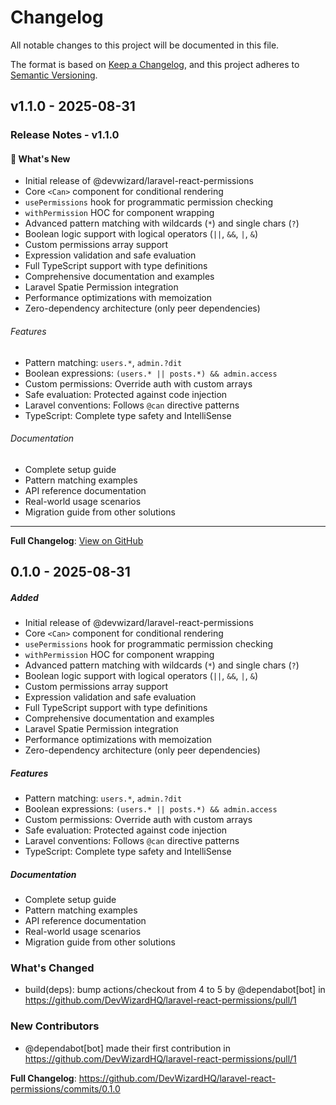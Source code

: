 # Changelog

All notable changes to this project will be documented in this file.

The format is based on [Keep a Changelog](https://keepachangelog.com/en/1.0.0/), and this project
adheres to [Semantic Versioning](https://semver.org/spec/v2.0.0.html).

## v1.1.0 - 2025-08-31

### Release Notes - v1.1.0

#### 🎉 What's New

- Initial release of @devwizard/laravel-react-permissions
- Core `<Can>` component for conditional rendering
- `usePermissions` hook for programmatic permission checking
- `withPermission` HOC for component wrapping
- Advanced pattern matching with wildcards (`*`) and single chars (`?`)
- Boolean logic support with logical operators (`||`, `&&`, `|`, `&`)
- Custom permissions array support
- Expression validation and safe evaluation
- Full TypeScript support with type definitions
- Comprehensive documentation and examples
- Laravel Spatie Permission integration
- Performance optimizations with memoization
- Zero-dependency architecture (only peer dependencies)

###### Features

- Pattern matching: `users.*`, `admin.?dit`
- Boolean expressions: `(users.* || posts.*) && admin.access`
- Custom permissions: Override auth with custom arrays
- Safe evaluation: Protected against code injection
- Laravel conventions: Follows `@can` directive patterns
- TypeScript: Complete type safety and IntelliSense

###### Documentation

- Complete setup guide
- Pattern matching examples
- API reference documentation
- Real-world usage scenarios
- Migration guide from other solutions

---

**Full Changelog**: [View on GitHub](your-repo-url/compare/v1.0.0...v1.1.0)

## 0.1.0 - 2025-08-31

##### Added

- Initial release of @devwizard/laravel-react-permissions
- Core `<Can>` component for conditional rendering
- `usePermissions` hook for programmatic permission checking
- `withPermission` HOC for component wrapping
- Advanced pattern matching with wildcards (`*`) and single chars (`?`)
- Boolean logic support with logical operators (`||`, `&&`, `|`, `&`)
- Custom permissions array support
- Expression validation and safe evaluation
- Full TypeScript support with type definitions
- Comprehensive documentation and examples
- Laravel Spatie Permission integration
- Performance optimizations with memoization
- Zero-dependency architecture (only peer dependencies)

##### Features

- Pattern matching: `users.*`, `admin.?dit`
- Boolean expressions: `(users.* || posts.*) && admin.access`
- Custom permissions: Override auth with custom arrays
- Safe evaluation: Protected against code injection
- Laravel conventions: Follows `@can` directive patterns
- TypeScript: Complete type safety and IntelliSense

##### Documentation

- Complete setup guide
- Pattern matching examples
- API reference documentation
- Real-world usage scenarios
- Migration guide from other solutions

### What's Changed

- build(deps): bump actions/checkout from 4 to 5 by @dependabot[bot] in
  https://github.com/DevWizardHQ/laravel-react-permissions/pull/1

### New Contributors

- @dependabot[bot] made their first contribution in
  https://github.com/DevWizardHQ/laravel-react-permissions/pull/1

**Full Changelog**: https://github.com/DevWizardHQ/laravel-react-permissions/commits/0.1.0
